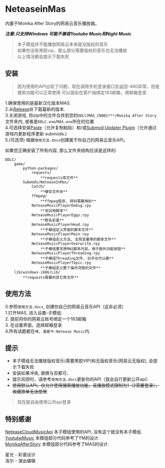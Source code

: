 # NeteaseinMas
内置于Monika After Story的网易云音乐播放器。

***注意:只支持Windows 可能不兼容Youtube Music和Night Music***      
> 本子模组并不能播放网易云本来就没版权的音乐     
> 如果你没有黑胶vip，那么部分需要版权的音乐也无法播放   
> 以上情况都会提示下载失败   

## 安装

> 因为使用的API出现了问题，现在调用手机登录接口会返回-460异常，但是搜索功能可以正常使用
> 可以提前在客户端绑定163邮箱，用邮箱登录

1.确保使用的是最新汉化版本MAS.  
2.从[Release](https://github.com/PencilMario/NeteaseInMas/releases)处下载最新的版本.  
3.关闭游戏, 将zip中的文件合并到您的`DDLC`/`MAS_CN001***/Monika After Story`文件夹内, 或者是`DDLC.exe`/`MAS.exe`所在的位置  
4.可选择安装[Paste](https://github.com/Legendkiller21/MAS-Submods-Paste)（允许复制粘贴）和/或[Submod Updater Plugin](https://github.com/Booplicate/MAS-Submods-SubmodUpdaterPlugin)（允许通过游戏内更新程序更新 submods.)      
5.(可选项) 根据`使用方法.docx`创建属于你自己的网易云音乐API。


如果您正确安装了所有内容, 那么文件夹结构应该是这样的:

```:(
DDLC/
    game/
        python-packages/
            requests/
                **requests库文件**
        Submods/NeteaseInMas/
            Catch/
                **缓存文件夹**
            ffmpeg/
                **ffmpeg程序, 转码需要用到**
            NeteaseMusicPlayerDebug.rpy 
                **测试用脚本**
            NeteaseMusicPlayerEggs.rpy
                **歌名彩蛋**
            NeteaseMusicPlayerHead.rpy
                **子模组定义界面的脚本文件**
            NeteaseMusicPlayerMain.rpy
                **子模组定义方法, 全局变量等的脚本文件**
            NeteaseMusicPlayerOverwrite.rpy
                **子模组重写原MAS脚本内容，用于额外功能按钮**
            NeteaseMusicPlayerThreading.rpy
                **子模组Threading文件, 似乎也可以删**
            NeteaseMusicPlayerTopic.rpy
                **子模组定义整个操作流程的文件**
    lib/windows-i686/Lib/
        **requests需要的其它库文件**
```

## 使用方法  

0.参照`使用方法.docx`, 创建你自己的网易云音乐API（这非必须）  
1.打开MAS, 进入设置-子模组.  
2. 提前将你的网易云账号绑定一个163邮箱  
3. 在设置界面，选择邮箱登录  
4.所有话题都在`嘿, 莫妮卡-Netease Music`内.  

## 提示

* 本子模组无法播放版权音乐(需要黑胶VIP)和无版权音乐(网易云无版权), 会提示下载失败
* 安装如果冲突, 替换与否都可、
* 提示风控时，请参考`使用方法.docs`更新你的API（我会自行更新公开api）
* ~~使用默认API，仅允许使用搜索播放功能，且播放模式限制为1（2需要登录），收藏歌单无法使用~~  
> 现在能自由使用公共api登录

## 特别感谢
[NeteaseCloudMusicApi](https://github.com/Binaryify/NeteaseCloudMusicApi) 本子模组使用的API, 没有这个就没有本子模组.  
[YoutubeMusic](https://github.com/Booplicate/MAS-Submods-YouTubeMusic) 本模组部分代码参考了YM的设计.  
[MonikaAfterStory](https://github.com/Monika-After-Story/MonikaModDev) 本模组部分代码参考了MAS的设计.  

星光 - 彩蛋设计  
洛尔 - 演出编辑  
